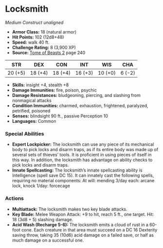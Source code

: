 # Locksmith

*Medium* *Construct* *unaligned*

- **Armor Class:** 18 (natural armor)
- **Hit Points:** 102 (12d8+48)
- **Speed:** walk 40 ft.
- **Challenge Rating:** 8 (3,900 XP)
- **Source:** [Tome of Beasts 2](https://koboldpress.com/kpstore/product/tome-of-beasts-2-for-5th-edition) page 240

| STR | DEX | CON | INT | WIS | CHA |
| --- | --- | --- | --- | --- | --- |
| 20 (+5) | 18 (+4) | 18 (+4) | 16 (+3) | 10 (+0) | 6 (-2) |

- **Skills:** insight +4, stealth +8
- **Damage Immunities:** fire, poison, psychic
- **Damage Resistances:** bludgeoning, piercing, and slashing from nonmagical attacks
- **Condition Immunities:** charmed, exhaustion, frightened, paralyzed, petrified, poisoned
- **Senses:** blindsight 90 ft., passive Perception 10
- **Languages:** Common

### Special Abilities

- **Expert Lockpicker:** The locksmith can use any piece of its mechanical body to pick locks and disarm traps, as if its entire body was made up of several sets of thieves’ tools. It is proficient in using pieces of itself in this way. In addition, the locksmith has advantage on ability checks to pick locks and disarm traps.
- **Innate Spellcasting:** The locksmith’s innate spellcasting ability is Intelligence (spell save DC 15). It can innately cast the following spells, requiring no material components:
At will: mending
3/day each: arcane lock, knock
1/day: forcecage

### Actions

- **Multiattack:** The locksmith makes two key blade attacks.
- **Key Blade:** Melee Weapon Attack: +9 to hit, reach 5 ft., one target. Hit: 18 (3d8 + 5) slashing damage.
- **Acid Wash (Recharge 5-6):** The locksmith emits a cloud of rust in a 60-foot cone. Each creature in that area must succeed on a DC 16 Dexterity saving throw, taking 35 (10d6) acid damage on a failed save, or half as much damage on a successful one.


